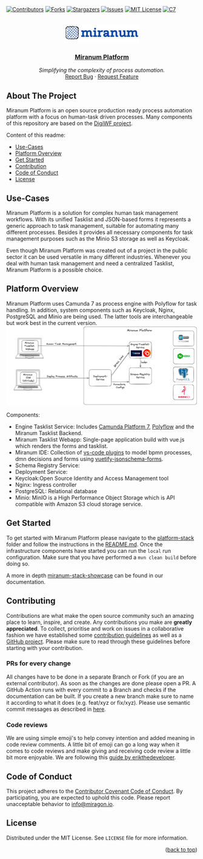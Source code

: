 <div id="top"></div>

<!-- PROJECT SHIELDS -->
[![Contributors][contributors-shield]][contributors-url]
[![Forks][forks-shield]][forks-url]
[![Stargazers][stars-shield]][stars-url]
[![Issues][issues-shield]][issues-url]
[![MIT License][license-shield]][license-url]
[![C7][c7-shield]][c7-url]
<!-- END OF PROJECT SHIELDS -->

<!-- PROJECT LOGO -->
<br />
<div align="center">
    <a href="#">
        <img src="docs/imgs/logo_blau.png" alt="Logo">
    </a>
    <h3><a href="https://miranum.com/">Miranum Platform</a></h3>
    <p>
        <i>Simplifying the complexity of process automation.</i>
        <br />
        <a href="https://github.com/Miragon/miranum-platform/issues">Report Bug</a>
        ·
        <a href="https://github.com/Miragon/miranum-platform/pulls">Request Feature</a>
    </p>
</div>

## About The Project

Miranum Platform is an open source production ready process automation platform with a focus on human-task driven
processes.
Many components of this repository are based on the [DigiWF project](https://github.com/it-at-m/digiwf-core).

Content of this readme:

* [Use-Cases](#use-cases)
* [Platform Overview](#platform-overview)
* [Get Started](#get-started)
* [Contribution](#contributing)
* [Code of Conduct](#code-of-conduct)
* [License](#license)

## Use-Cases

Miranum Platform is a solution for complex human task management workflows.
With its unified Tasklist and JSON-based forms it represents a generic approach to task management,
suitable for automating many different processes.
Besides it provides all necessary components for task management purposes such as the Minio S3 storage
as well as Keycloak.

Even though Miranum Platform was created out of a project in the public sector it can be used versatile in many
different
industries. Whenever you deal with human task management and need a centralized Tasklist, Miranum Platform is a possible
choice.

## Platform Overview

Miranum Platform uses Camunda 7 as process engine with Polyflow for task handling.
In addition, system components such as Keycloak, Nginx, PostgreSQL and Minio are being used.
The latter tools are interchangeable but work best in the current version.
![Platform Overview](./docs/imgs/miranum-platform.png)

Components:

* Engine Tasklist Service:
  Includes [Camunda Platform 7](https://github.com/camunda/camunda-bpm-platform), [Polyflow](https://github.com/holunda-io/camunda-bpm-taskpool)
  and the Miranum Tasklist Backend.
* Miranum Tasklist Webapp: Single-page application build with vue.js which renders the forms and tasklist.
* Miranum IDE: Collection
  of [vs-code plugins](https://marketplace.visualstudio.com/items?itemName=miragon-gmbh.miranum-ide) to model bpmn
  processes, dmn decisions and forms
  using [vuetify-jsonschema-forms](https://github.com/koumoul-dev/vuetify-jsonschema-form).
* Schema Registry Service:
* Deployment Service:
* Keycloak:Open Source Identity and Access Management tool
* Nginx: Ingress controller
* PostgreSQL: Relational database
* Minio: MinIO is a High Performance Object Storage which is API compatible with Amazon S3 cloud storage service.

## Get Started

To get started with Miranum Platform please navigate to the [platform-stack](platform/platform-stack) folder and follow
the
instructions in the [README.md](platform/platform-stack/README.md). Once the infrastructure components have started you
can run the
`local` run configuration. Make sure that you have performed a `mvn clean build` before doing so.

A more in
depth [miranum-stack-showcase](https://miranum.com/docs/guides/showcases/miranum-stack/miranum-stack-showcase/)
can be found in our documentation.

## Contributing

Contributions are what make the open source community such an amazing place to learn, inspire, and create. Any
contributions you make are **greatly appreciated**.
To collect, prioritise and work on issues in a collaborative fashion we have established
some [contribution guidelines](https://miranum.com/docs/components/contributing) as well as
a [GitHub project](https://github.com/orgs/Miragon/projects/9).
Please make sure to read through these guidelines before starting with your contribution.

### PRs for every change

All changes have to be done in a separate Branch or Fork (if you are an external contributor). As soon as the changes
are
done please open a PR. A GitHub Action runs with every commit to a Branch and checks if the documentation can be built.
If you create a new branch make sure to name it according to what it does (e.g. feat/xyz or fix/xyz). Please use
semantic
commit messages as described in [here](https://gist.github.com/joshbuchea/6f47e86d2510bce28f8e7f42ae84c716).

### Code reviews

We are using simple emoji's to help convey intention and added meaning in code review comments. A little bit of emoji
can
go a long way when it comes to code reviews and make giving and receiving code review a little bit more enjoyable.
We are following this [guide by erikthedeveloper](https://github.com/erikthedeveloper/code-review-emoji-guide).

## Code of Conduct

This project adheres to the [Contributor Covenant Code of Conduct](./CODE_OF_CONDUCT.md). By participating, you are
expected to uphold this code.
Please report unacceptable behavior to info@miragon.io.

## License

Distributed under the MIT License. See `LICENSE` file for more information.
<p align="right">(<a href="#top">back to top</a>)</p>

<!-- MARKDOWN LINKS & IMAGES -->
<!-- https://www.markdownguide.org/basic-syntax/#reference-style-links -->

[contributors-shield]: https://img.shields.io/github/contributors/Miragon/miranum-platform.svg?style=for-the-badge

[contributors-url]: https://github.com/Miragon/miranum-platform/graphs/contributors

[forks-shield]: https://img.shields.io/github/forks/Miragon/miranum-platform.svg?style=for-the-badge

[forks-url]: https://github.com/Miragon/miranum-platform/network/members

[stars-shield]: https://img.shields.io/github/stars/Miragon/miranum-platform.svg?style=for-the-badge

[stars-url]: https://github.com/Miragon/miranum-platform/stargazers

[issues-shield]: https://img.shields.io/github/issues/Miragon/miranum-platform.svg?style=for-the-badge

[issues-url]: https://github.com/Miragon/miranum-platform/issues

[license-shield]: https://img.shields.io/github/license/Miragon/miranum-platform.svg?style=for-the-badge

[license-url]: https://github.com/Miragon/miranum-platform/blob/main/LICENSE

[c7-shield]: https://img.shields.io/badge/Compatible%20with-Camunda%20Platform%207-blue.svg?style=for-the-badge

[c7-url]: https://camunda.com/de/platform-7/